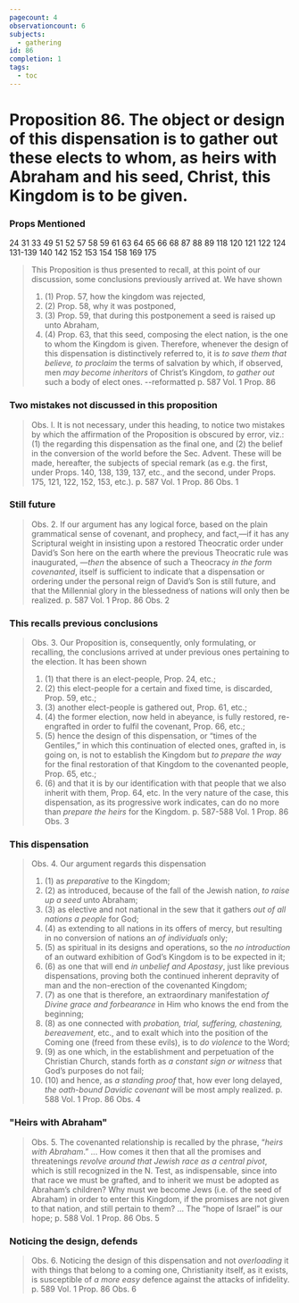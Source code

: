 ```yaml
---
pagecount: 4
observationcount: 6
subjects:
  - gathering
id: 86
completion: 1
tags:
  - toc
---
```

# Proposition 86. The object or design of this dispensation is to gather out these elects to whom, as heirs with Abraham and his seed, Christ, this Kingdom is to be given.

### Props Mentioned
24 31 33 49 51 52 57 58 59 61 63 64 65 66 68 87 88 89 118 120 121 122 124 131-139 140 142 152 153 154 158 169 175

>This Proposition is thus presented to recall, at this point of our discussion, some conclusions previously arrived at. We have shown 
>1. (1) Prop. 57, how the kingdom was rejected, 
>2. (2) Prop. 58, why it was postponed, 
>3. (3) Prop. 59, that during this postponement a seed is raised up unto Abraham, 
>4. (4) Prop. 63, that this seed, composing the elect nation, is the one to whom the Kingdom is given. 
>Therefore, whenever the design of this dispensation is distinctively referred to, it is *to save them that believe, to proclaim* the terms of salvation by which, if observed, men *may become inheritors* of Christ’s Kingdom, *to gather out* such a body of elect ones.
>--reformatted
>p. 587 Vol. 1 Prop. 86
### Two mistakes not discussed in this proposition
>Obs. l. It is not necessary, under this heading, to notice two mistakes by which the affirmation of the Proposition is obscured by error, viz.: (1) the regarding this dispensation as the final one, and (2) the belief in the conversion of the world before the Sec. Advent. These will be made, hereafter, the subjects of special remark (as e.g. the first, under Props. 140, 138, 139, 137, etc., and the second, under Props. 175, 121, 122, 152, 153, etc.).
>p. 587 Vol. 1 Prop. 86 Obs. 1
### Still future
>Obs. 2. If our argument has any logical force, based on the plain grammatical sense of covenant, and prophecy, and fact,—if it has any Scriptural weight in insisting upon a restored Theocratic order under David’s Son here on the earth where the previous Theocratic rule was inaugurated, —*then* the absence of such a Theocracy *in the form covenanted*, itself is sufficient to indicate that a dispensation or ordering under the personal reign of David’s Son is still future, and that the Millennial glory in the blessedness of nations will only then be realized.
>p. 587 Vol. 1 Prop. 86 Obs. 2
### This recalls previous conclusions
>Obs. 3. Our Proposition is, consequently, only formulating, or recalling, the conclusions arrived at under previous ones pertaining to the election. It has been shown 
>1. (1) that there is an elect-people, Prop. 24, etc.; 
>2. (2) this elect-people for a certain and fixed time, is discarded, Prop. 59, etc.; 
>3. (3) another elect-people is gathered out, Prop. 61, etc.; 
>4. (4) the former election, now held in abeyance, is fully restored, re-engrafted in order to fulfil the covenant, Prop. 66, etc.; 
>5. (5) hence the design of this dispensation, or “times of the Gentiles,” in which this continuation of elected ones, grafted in, is going on, is not to establish the Kingdom but *to prepare the way* for the final restoration of that Kingdom to the covenanted people, Prop. 65, etc.; 
>6. (6) and that it is by our identification with that people that we also inherit with them, Prop. 64, etc. 
>In the very nature of the case, this dispensation, as its progressive work indicates, can do no more than *prepare the heirs* for the Kingdom.
>p. 587-588 Vol. 1 Prop. 86 Obs. 3
### This dispensation
>Obs. 4. Our argument regards this dispensation 
>1. (1) as *preparative* to the Kingdom; 
>2. (2) as introduced, because of the fall of the Jewish nation, *to raise up a seed* unto Abraham; 
>3. (3) as elective and not national in the sew that it gathers *out of all nations a people* for God; 
>4. (4) as extending to all nations in its offers of mercy, but resulting in no conversion of nations an *of individuals* only; 
>5. (5) as spiritual in its designs and operations, so the *no introduction* of an outward exhibition of God’s Kingdom is to be expected in it; 
>6. (6) as one that will end *in unbelief and Apostasy*, just like previous dispensations, proving both the continued inherent depravity of man and the non-erection of the covenanted Kingdom; 
>7. (7) as one that is therefore, an extraordinary manifestation *of Divine grace and forbearance* in Him who knows the end from the beginning; 
>8. (8) as one connected with *probation, trial, suffering, chastening, bereavement*, etc., and to exalt which into the position of the Coming one (freed from these evils), is to *do violence* to the Word; 
>9. (9) as one which, in the establishment and perpetuation of the Christian Church, stands forth as *a constant sign or witness* that God’s purposes do not fail; 
>10. (10) and hence, as *a standing proof* that, how ever long delayed, *the oath-bound Davidic covenant* will be most amply realized.
>p. 588 Vol. 1 Prop. 86 Obs. 4
### "Heirs with Abraham"
>Obs. 5. The covenanted relationship is recalled by the phrase, “*heirs with Abraham*.”
>...
>How comes it then that all the promises and threatenings *revolve around that Jewish race as a central pivot*, which is still recognized in the N. Test, as indispensable, since into that race we must be grafted, and to inherit we must be adopted as Abraham’s children? Why must we become Jews (i.e. of the seed of Abraham) in order to enter this Kingdom, if the promises are not given to that nation, and still pertain to them?
>...
>The “hope of Israel” is our hope;
>p. 588 Vol. 1 Prop. 86 Obs. 5
### Noticing the design, defends
>Obs. 6. Noticing the design of this dispensation and not *overloading* it with things that belong to a coming one, Christianity itself, as it exists, is susceptible of *a more easy* defence against the attacks of infidelity.
>p. 589 Vol. 1 Prop. 86 Obs. 6